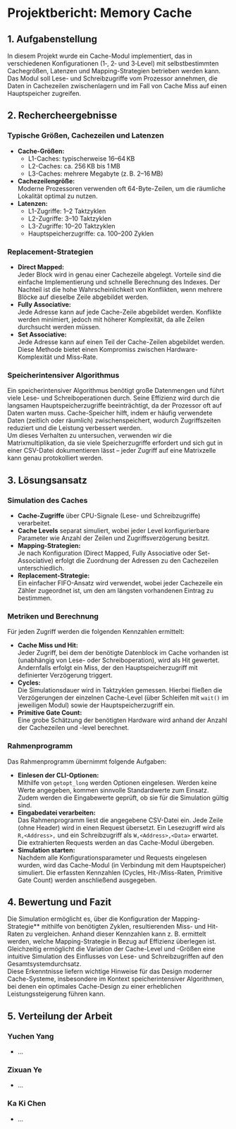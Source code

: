# Projektbericht: Memory Cache

## 1. Aufgabenstellung

In diesem Projekt wurde ein Cache-Modul implementiert, das in verschiedenen Konfigurationen (1‑, 2‑ und 3‑Level) mit selbstbestimmten Cachegrößen, Latenzen und Mapping-Strategien betrieben werden kann. Das Modul soll Lese- und Schreibzugriffe vom Prozessor annehmen, die Daten in Cachezeilen zwischenlagern und im Fall von Cache Miss auf einen Hauptspeicher zugreifen.

## 2. Rechercheergebnisse

### Typische Größen, Cachezeilen und Latenzen
- **Cache-Größen:**  
  - L1-Caches: typischerweise 16–64 KB  
  - L2-Caches: ca. 256 KB bis 1 MB  
  - L3-Caches: mehrere Megabyte (z. B. 2–16 MB)  
- **Cachezeilengröße:**  
  Moderne Prozessoren verwenden oft 64-Byte-Zeilen, um die räumliche Lokalität optimal zu nutzen.  
- **Latenzen:**  
  - L1-Zugriffe: 1–2 Taktzyklen  
  - L2-Zugriffe: 3–10 Taktzyklen  
  - L3-Zugriffe: 10–20 Taktzyklen  
  - Hauptspeicherzugriffe: ca. 100–200 Zyklen  

### Replacement-Strategien
- **Direct Mapped:**  
  Jeder Block wird in genau einer Cachezeile abgelegt. Vorteile sind die einfache Implementierung und schnelle Berechnung des Indexes. Der Nachteil ist die hohe Wahrscheinlichkeit von Konflikten, wenn mehrere Blöcke auf dieselbe Zeile abgebildet werden.  
- **Fully Associative:**  
  Jede Adresse kann auf jede Cache-Zeile abgebildet werden. Konflikte werden minimiert, jedoch mit höherer Komplexität, da alle Zeilen durchsucht werden müssen.  
- **Set Associative:**  
  Jede Adresse kann auf einen Teil der Cache-Zeilen abgebildet werden. Diese Methode bietet einen Kompromiss zwischen Hardware-Komplexität und Miss-Rate.  

### Speicherintensiver Algorithmus
Ein speicherintensiver Algorithmus benötigt große Datenmengen und führt viele Lese- und Schreiboperationen durch. Seine Effizienz wird durch die langsamen Hauptspeicherzugriffe beeinträchtigt, da der Prozessor oft auf Daten warten muss. Cache-Speicher hilft, indem er häufig verwendete Daten (zeitlich oder räumlich) zwischenspeichert, wodurch Zugriffszeiten reduziert und die Leistung verbessert werden.  
Um dieses Verhalten zu untersuchen, verwenden wir die Matrixmultiplikation, da sie viele Speicherzugriffe erfordert und sich gut in einer CSV-Datei dokumentieren lässt – jeder Zugriff auf eine Matrixzelle kann genau protokolliert werden.

## 3. Lösungsansatz

### Simulation des Caches
- **Cache-Zugriffe** über CPU-Signale (Lese- und Schreibzugriffe) verarbeitet.  
- **Cache Levels** separat simuliert, wobei jeder Level konfigurierbare Parameter wie Anzahl der Zeilen und Zugriffsverzögerung besitzt.  
- **Mapping-Strategien:**  
  Je nach Konfiguration (Direct Mapped, Fully Associative oder Set-Associative) erfolgt die Zuordnung der Adressen zu den Cachezeilen unterschiedlich.  
- **Replacement-Strategie:**  
  Ein einfacher FIFO-Ansatz wird verwendet, wobei jeder Cachezeile ein Zähler zugeordnet ist, um den am längsten vorhandenen Eintrag zu bestimmen.  

### Metriken und Berechnung
Für jeden Zugriff werden die folgenden Kennzahlen ermittelt:
- **Cache Miss und Hit:**  
  Jeder Zugriff, bei dem der benötigte Datenblock im Cache vorhanden ist (unabhängig von Lese- oder Schreiboperation), wird als Hit gewertet. Andernfalls erfolgt ein Miss, der den Hauptspeicherzugriff mit definierter Verzögerung triggert.  
- **Cycles:**  
  Die Simulationsdauer wird in Taktzyklen gemessen. Hierbei fließen die Verzögerungen der einzelnen Cache-Level (über Schleifen mit `wait()` im jeweiligen Modul) sowie der Hauptspeicherzugriff ein.  
- **Primitive Gate Count:**  
  Eine grobe Schätzung der benötigten Hardware wird anhand der Anzahl der Cachezeilen und -level berechnet.  

### Rahmenprogramm
Das Rahmenprogramm übernimmt folgende Aufgaben:
- **Einlesen der CLI-Optionen:**  
  Mithilfe von `getopt_long` werden Optionen eingelesen. Werden keine Werte angegeben, kommen sinnvolle Standardwerte zum Einsatz. Zudem werden die Eingabewerte geprüft, ob sie für die Simulation gültig sind.  
- **Eingabedatei verarbeiten:**  
  Das Rahmenprogramm liest die angegebene CSV-Datei ein. Jede Zeile (ohne Header) wird in einen Request übersetzt. Ein Lesezugriff wird als `R,<Address>,` und ein Schreibzugriff als `W,<Address>,<Data>` erwartet. Die extrahierten Requests werden an das Cache-Modul übergeben.
- **Simulation starten:**  
  Nachdem alle Konfigurationsparameter und Requests eingelesen wurden, wird das Cache-Modul (in Verbindung mit dem Hauptspeicher) simuliert. Die erfassten Kennzahlen (Cycles, Hit-/Miss-Raten, Primitive Gate Count) werden anschließend ausgegeben.

## 4. Bewertung und Fazit

Die Simulation ermöglicht es, über die Konfiguration der Mapping-Strategie** mithilfe von benötigten Zyklen, resultierenden Miss- und Hit-Raten zu vergleichen. Anhand dieser Kennzahlen kann z. B. ermittelt werden, welche Mapping-Strategie in Bezug auf Effizienz überlegen ist.  
Gleichzeitig ermöglicht die Variation der Cache-Level und -Größen eine intuitive Simulation des Einflusses von Lese- und Schreibzugriffen auf den Gesamtsystemdurchsatz.  
Diese Erkenntnisse liefern wichtige Hinweise für das Design moderner Cache-Systeme, insbesondere im Kontext speicherintensiver Algorithmen, bei denen ein optimales Cache-Design zu einer erheblichen Leistungssteigerung führen kann.

## 5. Verteilung der Arbeit

### Yuchen Yang
- ... 

### Zixuan Ye
- ...  

### Ka Ki Chen
- ...  